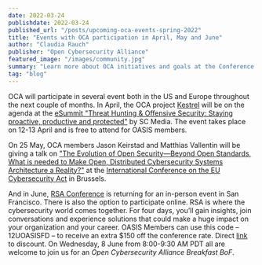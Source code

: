 ```yaml
---
date: 2022-03-24
publishdate: 2022-03-24
published_url: "/posts/upcoming-oca-events-spring-2022"
title: "Events with OCA participation in April, May and June"
author: "Claudia Rauch"
publisher: "Open Cybersecurity Alliance"
featured_image: "/images/community.jpg"
summary: "Learn more about OCA initiatives and goals at the Conference on the EU Cybersecurity Act, at RSA and the SC Media eSummit on Threat Hunting. "
tag: "blog"
---
```


OCA will participate in several event both in the US and Europe throughout the next couple of months. In April, the OCA project [Kestrel](https://github.com/opencybersecurityalliance/kestrel-lang) will be on the agenda at the [eSummit "Threat Hunting & Offensive Security: Staying proactive, productive and protected"](https://www.scmagazine.com/esummit/automating-the-hunt-for-advanced-threats) by SC Media. The event takes place on 12-13 April and is free to attend for OASIS members.

On 25 May, OCA members Jason Keirstad and Matthias Vallentin will be giving a talk on ["The Evolution of Open Security—Beyond Open Standards, What is needed to Make Open, Distributed Cybersecurity Systems Architecture a Reality?"](https://eucyberact.org/session/the-evolution-of-open-security-beyond-open-standards-what-is-needed-to-make-open-distributed-cybersecurity-systems-architecture-a-reality-s20c/) at the [International Conference on the EU Cybersecurity Act](https://eucyberact.org/) in Brussels.

And in June, [RSA Conference](https://www.rsaconference.com/usa?utm_source=assoc-oasis&utm_medium=referral&utm_campaign=discount-textad-us2022) is returning for an in-person event in San Francisco. There is also the option to participate online. RSA is where the cybersecurity world comes together. For four days, you’ll gain insights, join conversations and experience solutions that could make a huge impact on your organization and your career. OASIS Members can use this code – 12UOASISFD – to receive an extra $150 off the conference rate. Direct [link](https://www.rsaconference.com/usa?utm_source=assoc-oasis&utm_medium=referral&utm_campaign=spring-textad-us2022) to discount. On Wednesday, 8 June from 8:00-9:30 AM PDT all are welcome to join us for an *Open Cybersecurity Alliance Breakfast BoF*.

